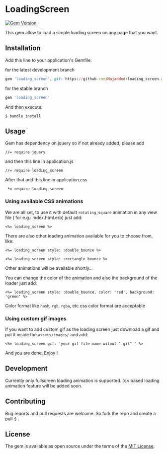 # LoadingScreen
[![Gem Version](https://badge.fury.io/rb/loading_screen.svg)](https://badge.fury.io/rb/loading_screen)

This gem allow to load a simple loading screen on any page that you want.

## Installation

Add this line to your application's Gemfile:

for the latest development branch
```ruby
gem 'loading_screen', git: https://github.com/Mujadded/loading_screen.git
```

for the stable branch
```ruby
gem 'loading_screen'
```

And then execute:

    $ bundle install

## Usage
Gem has dependency on jquery so if not already added, please add
```
//= require jquery
```
and then this line in application.js
```
//= require loading_screen
```

After that add this line in application.css
```
 *= require loading_screen
```
### Using available CSS animations
We are all set, to use it with default `rotating_square` animation in any view file ( for e.g.: index.html.erb) just add:
```
<%= loading_screen %>
```

There are also other loading animation available for you to choose from, like:

```
<%= loading_screen style: :double_bounce %>
```

```
<%= loading_screen style: :rectangle_bounce %>
```

Other animations will be available shortly...

You can change the color of the animation and also the background of the loader just add:

```
<%= loading_screen style: :double_bounce, color: 'red', background: 'green' %>
```
Color format like `hash`, `rgb`, `rgba`, etc css color format are acceptable

### Using custom gif images

if you want to add custom gif as the loading screen just download a gif and put it inside the `assets/images/` and add:
```
<%= loading_screen gif: 'your gif file name witout ".gif" ' %>
```
And you are done. Enjoy !
## Development

Currently only fullscreen loading animation is supported. `Div` based loading animation feature will be added soon.

## Contributing

Bug reports and pull requests are welcome. So fork the repo and create a pull :) .

## License

The gem is available as open source under the terms of the [MIT License](https://opensource.org/licenses/MIT).
